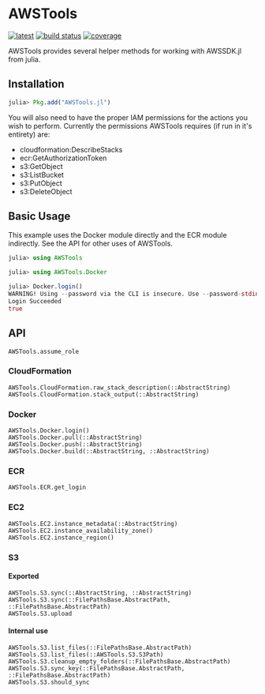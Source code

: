 # AWSTools
[![latest](https://img.shields.io/badge/docs-latest-blue.svg)](https://invenia.pages.invenia.ca/AWSTools.jl/)
[![build status](https://gitlab.invenia.ca/invenia/AWSTools.jl/badges/master/build.svg)](https://gitlab.invenia.ca/invenia/AWSTools.jl/commits/master)
[![coverage](https://gitlab.invenia.ca/invenia/AWSTools.jl/badges/master/coverage.svg)](https://gitlab.invenia.ca/invenia/AWSTools.jl/commits/master)

AWSTools provides several helper methods for working with AWSSDK.jl from julia.

## Installation

```julia
julia> Pkg.add("AWSTools.jl")
```

You will also need to have the proper IAM permissions for the actions you wish to perform.
Currently the permissions AWSTools requires (if run in it's entirety) are:
  - cloudformation:DescribeStacks
  - ecr:GetAuthorizationToken
  - s3:GetObject
  - s3:ListBucket
  - s3:PutObject
  - s3:DeleteObject

## Basic Usage

This example uses the Docker module directly and the ECR module indirectly. See the API for other uses of AWSTools.

```julia
julia> using AWSTools

julia> using AWSTools.Docker

julia> Docker.login()
WARNING! Using --password via the CLI is insecure. Use --password-stdin.
Login Succeeded
true

```

## API

```@docs
AWSTools.assume_role
```

### CloudFormation

```@docs
AWSTools.CloudFormation.raw_stack_description(::AbstractString)
AWSTools.CloudFormation.stack_output(::AbstractString)
```

### Docker

```@docs
AWSTools.Docker.login()
AWSTools.Docker.pull(::AbstractString)
AWSTools.Docker.push(::AbstractString)
AWSTools.Docker.build(::AbstractString, ::AbstractString)
```

### ECR

```@docs
AWSTools.ECR.get_login
```

### EC2

```@docs
AWSTools.EC2.instance_metadata(::AbstractString)
AWSTools.EC2.instance_availability_zone()
AWSTools.EC2.instance_region()
```

### S3

#### Exported

```@docs
AWSTools.S3.sync(::AbstractString, ::AbstractString)
AWSTools.S3.sync(::FilePathsBase.AbstractPath, ::FilePathsBase.AbstractPath)
AWSTools.S3.upload
```

#### Internal use

```@docs
AWSTools.S3.list_files(::FilePathsBase.AbstractPath)
AWSTools.S3.list_files(::AWSTools.S3.S3Path)
AWSTools.S3.cleanup_empty_folders(::FilePathsBase.AbstractPath)
AWSTools.S3.sync_key(::FilePathsBase.AbstractPath, ::FilePathsBase.AbstractPath)
AWSTools.S3.should_sync
```
